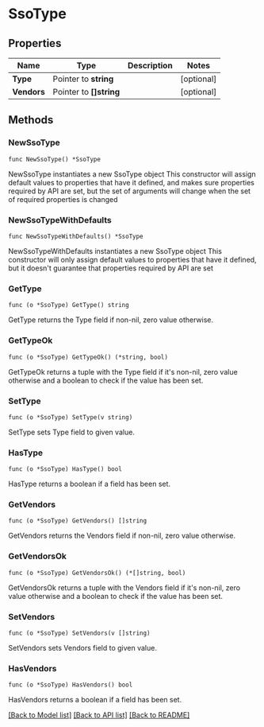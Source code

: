 # SsoType

## Properties

Name | Type | Description | Notes
------------ | ------------- | ------------- | -------------
**Type** | Pointer to **string** |  | [optional] 
**Vendors** | Pointer to **[]string** |  | [optional] 

## Methods

### NewSsoType

`func NewSsoType() *SsoType`

NewSsoType instantiates a new SsoType object
This constructor will assign default values to properties that have it defined,
and makes sure properties required by API are set, but the set of arguments
will change when the set of required properties is changed

### NewSsoTypeWithDefaults

`func NewSsoTypeWithDefaults() *SsoType`

NewSsoTypeWithDefaults instantiates a new SsoType object
This constructor will only assign default values to properties that have it defined,
but it doesn't guarantee that properties required by API are set

### GetType

`func (o *SsoType) GetType() string`

GetType returns the Type field if non-nil, zero value otherwise.

### GetTypeOk

`func (o *SsoType) GetTypeOk() (*string, bool)`

GetTypeOk returns a tuple with the Type field if it's non-nil, zero value otherwise
and a boolean to check if the value has been set.

### SetType

`func (o *SsoType) SetType(v string)`

SetType sets Type field to given value.

### HasType

`func (o *SsoType) HasType() bool`

HasType returns a boolean if a field has been set.

### GetVendors

`func (o *SsoType) GetVendors() []string`

GetVendors returns the Vendors field if non-nil, zero value otherwise.

### GetVendorsOk

`func (o *SsoType) GetVendorsOk() (*[]string, bool)`

GetVendorsOk returns a tuple with the Vendors field if it's non-nil, zero value otherwise
and a boolean to check if the value has been set.

### SetVendors

`func (o *SsoType) SetVendors(v []string)`

SetVendors sets Vendors field to given value.

### HasVendors

`func (o *SsoType) HasVendors() bool`

HasVendors returns a boolean if a field has been set.


[[Back to Model list]](../README.md#documentation-for-models) [[Back to API list]](../README.md#documentation-for-api-endpoints) [[Back to README]](../README.md)


